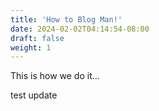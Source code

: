 ```yaml
---
title: 'How to Blog Man!'
date: 2024-02-02T04:14:54-08:00
draft: false
weight: 1
---
```


This is how we do it...

test update

